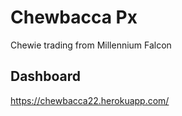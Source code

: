 # Chewbacca Px
Chewie trading from Millennium Falcon

## Dashboard
https://chewbacca22.herokuapp.com/